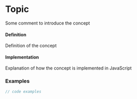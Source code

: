 <!--- 
LIST OF REQUIREMENTS
if
else-if
else
switch
 --->
# Topic
<!--- introduction --->
Some comment to introduce the concept

<!--- explanation --->
#### Definition
Definition of the concept

#### Implementation
Explanation of how the concept is implemented in JavaScript

### Examples
```js
// code examples
```